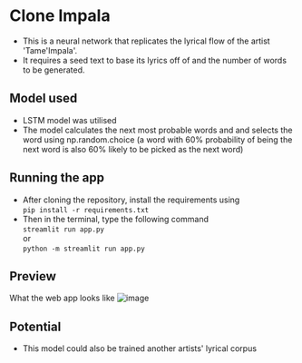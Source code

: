 # Clone Impala

- This is a neural network that replicates the lyrical flow of the artist 'Tame'Impala'.
- It requires a seed text to base its lyrics off of and the number of words to be generated.

## Model used

- LSTM model was utilised
- The model calculates the next most probable words and and selects the word using np.random.choice (a word with 60% probability of being the next word is also 60% likely to be picked as the next word)

## Running the app

- After cloning the repository, install the requirements using  
  `pip install -r requirements.txt`
- Then in the terminal, type the following command  
  `streamlit run app.py`  
  or  
  `python -m streamlit run app.py`

## Preview

What the web app looks like
![image](https://github.com/sanyamjain0315/clone-impala/assets/111227515/893b8b4b-57e4-4b4c-b215-1e21ebb1a3b2)


## Potential

- This model could also be trained another artists' lyrical corpus
